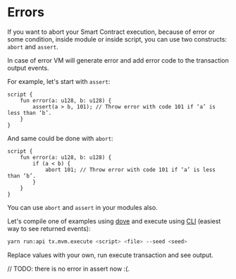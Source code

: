 # Errors

If you want to abort your Smart Contract execution, because of error or some condition, inside module or inside script, you can use two constructs: `abort` and `assert`.

In case of error VM will generate error and add error code to the transaction output events.

For example, let's start with `assert`:

```rustc
script {
    fun error(a: u128, b: u128) {
        assert(a > b, 101); // Throw error with code 101 if ‘a’ is less than ‘b’.
    }
}
```

And same could be done with `abort`:

```rustc
script {
    fun error(a: u128, b: u128) {
        if (a < b) {
            abort 101; // Throw error with code 101 if ‘a’ is less than ‘b’.
        }
    }
}
```

You can use `abort` and `assert` in your modules also.

Let's compile one of examples using [dove](../move_vm/compiler_&_toolset.md#dove) and execute using [CLI](../getting_started/cli.md) (easiest way to see returned events):

```sh
yarn run:api tx.mvm.execute <script> <file> --seed <seed>
```

Replace values with your own, run execute transaction and see output.

// TODO: there is no error in assert now :(.
